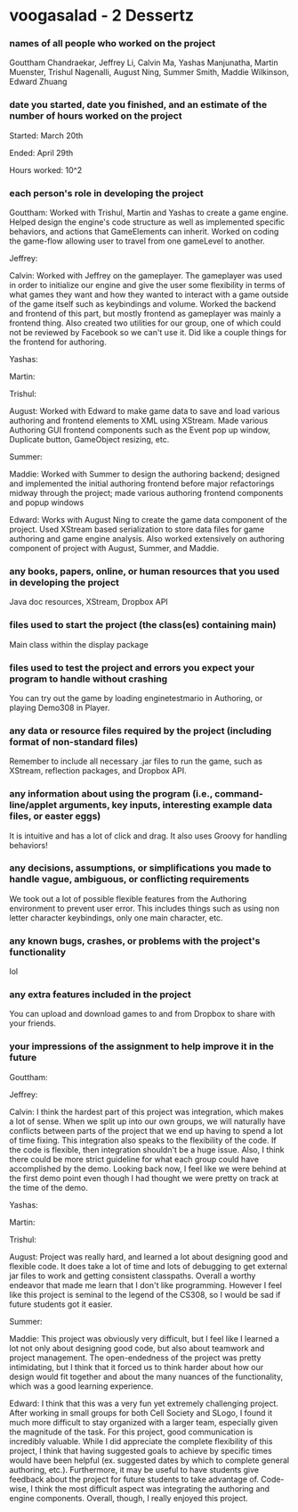 # voogasalad - 2 Dessertz

### names of all people who worked on the project

Gouttham Chandraekar, Jeffrey Li, Calvin Ma, Yashas Manjunatha, Martin Muenster, Trishul Nagenalli, August Ning, Summer Smith, Maddie Wilkinson, Edward Zhuang

### date you started, date you finished, and an estimate of the number of hours worked on the project

Started: March 20th

Ended: April 29th

Hours worked: 10^2

### each person's role in developing the project

Gouttham: Worked with Trishul, Martin and Yashas to create a game engine. Helped design the engine's code structure as well as implemented specific behaviors, and actions that GameElements can inherit.
Worked on coding the game-flow allowing user to travel from one gameLevel to another. 

Jeffrey:

Calvin: Worked with Jeffrey on the gameplayer. The gameplayer was used in order to initialize our engine and give the user some flexibility 
in terms of what games they want and how they wanted to interact with a game outside of the game itself such as keybindings and volume. Worked
the backend and frontend of this part, but mostly frontend as gameplayer was mainly a frontend thing. Also created two utilities for our group, 
one of which could not be reviewed by Facebook so we can't use it. Did like a couple things for the frontend for authoring. 


Yashas:

Martin:

Trishul:

August: Worked with Edward to make game data to save and load various authoring and frontend elements to XML using XStream. Made various Authoring GUI frontend components such as the Event pop up window, Duplicate button, GameObject resizing, etc.

Summer:

Maddie: Worked with Summer to design the authoring backend; designed and implemented the initial authoring frontend before major refactorings midway through the project; made various authoring frontend components and popup windows

Edward: Works with August Ning to create the game data component of the project. Used XStream based serialization to store data files for game authoring and game engine analysis. Also worked extensively
on authoring component of project with August, Summer, and Maddie.

### any books, papers, online, or human resources that you used in developing the project

Java doc resources, XStream, Dropbox API

### files used to start the project (the class(es) containing main)

Main class within the display package

### files used to test the project and errors you expect your program to handle without crashing

You can try out the game by loading enginetestmario in Authoring, or playing Demo308 in Player.

### any data or resource files required by the project (including format of non-standard files)

Remember to include all necessary .jar files to run the game, such as XStream, reflection packages, and Dropbox API.

### any information about using the program (i.e., command-line/applet arguments, key inputs, interesting example data files, or easter eggs)

It is intuitive and has a lot of click and drag. It also uses Groovy for handling behaviors!

### any decisions, assumptions, or simplifications you made to handle vague, ambiguous, or conflicting requirements

We took out a lot of possible flexible features from the Authoring environment to prevent user error. This includes things such as using non letter character keybindings, only one main character, etc.

### any known bugs, crashes, or problems with the project's functionality

lol

### any extra features included in the project

You can upload and download games to and from Dropbox to share with your friends.

### your impressions of the assignment to help improve it in the future

Gouttham:

Jeffrey:

Calvin: I think the hardest part of this project was integration, which makes a lot of sense. When we split up into our own groups, we will
naturally have conflicts between parts of the project that we end up having to spend a lot of time fixing. This integration also speaks to
the flexibility of the code. If the code is flexible, then integration shouldn't be a huge issue. Also, I think there could be more strict
guideline for what each group could have accomplished by the demo. Looking back now, I feel like we were behind at the first demo point 
even though I had thought we were pretty on track at the time of the demo. 

Yashas:

Martin:

Trishul:

August: Project was really hard, and learned a lot about designing good and flexible code. It does take a lot of time and lots of debugging to get external jar files to work and getting consistent classpaths. Overall a worthy endeavor that made me learn that I don't like programming. However I feel like this project is seminal to the legend of the CS308, so I would be sad if future students got it easier. 

Summer:

Maddie: This project was obviously very difficult, but I feel like I learned a lot not only about designing good code, but also about teamwork and project management. The open-endedness of the project was pretty intimidating, but I think that it forced us to think harder about how our design would fit together and about the many nuances of the functionality, which was a good learning experience.

Edward: I think that this was a very fun yet extremely challenging project. After working in small groups for both Cell Society and SLogo,
I found it much more difficult to stay organized with a larger team, especially given the magnitude of the task. For this project, good communication is incredibly valuable. 
While I did appreciate the complete flexibility of this project, I think that having suggested goals to achieve by specific times would have been helpful 
(ex. suggested dates by which to complete general authoring, etc.). Furthermore, it may be useful to have students give feedback about the project 
for future students to take advantage of. Code-wise, I think the most difficult aspect was integrating the authoring and engine components. Overall, though, I really enjoyed this project.


